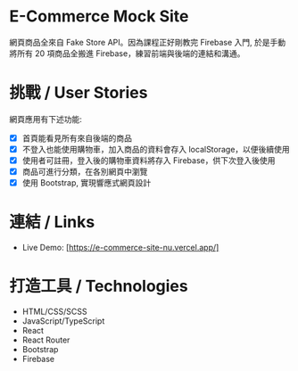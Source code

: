 # E-Commerce Mock Site

網頁商品全來自 Fake Store API。因為課程正好剛教完 Firebase 入門, 於是手動將所有 20 項商品全搬進 Firebase，練習前端與後端的連結和溝通。

# 挑戰 / User Stories

網頁應用有下述功能:

- [x] 首頁能看見所有來自後端的商品
- [x] 不登入也能使用購物車，加入商品的資料會存入 localStorage，以便後續使用
- [x] 使用者可註冊，登入後的購物車資料將存入 Firebase，供下次登入後使用
- [x] 商品可進行分類，在各別網頁中瀏覽
- [x] 使用 Bootstrap, 實現響應式網頁設計

# 連結 / Links

- Live Demo: [https://e-commerce-site-nu.vercel.app/]

# 打造工具 / Technologies

- HTML/CSS/SCSS
- JavaScript/TypeScript
- React
- React Router
- Bootstrap
- Firebase
